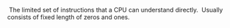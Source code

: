  The limited set of instructions that a CPU can understand directly.
 Usually consists of fixed length of zeros and ones.